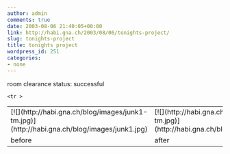```yaml
---
author: admin
comments: true
date: 2003-08-06 21:40:05+00:00
link: http://habi.gna.ch/2003/08/06/tonights-project/
slug: tonights-project
title: tonights project
wordpress_id: 251
categories:
- none
---
```


room clearance status: successful  

<table >
         <tr >
		
<td >[![](http://habi.gna.ch/blog/images/junk1-tm.jpg)](http://habi.gna.ch/blog/images/junk1.jpg)
</td>
                  
<td >[![](http://habi.gna.ch/blog/images/junk2-tm.jpg)](http://habi.gna.ch/blog/images/junk2.jpg)
</td>
	</tr>

	<tr >
		
<td >before
</td>
                  
<td >after
</td>
	</tr>
</table>
